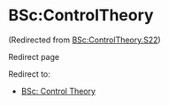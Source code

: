 






BSc:ControlTheory
=================



(Redirected from [BSc:ControlTheory.S22](/index.php?title=BSc:ControlTheory.S22&redirect=no "BSc:ControlTheory.S22"))  

Redirect page


Redirect to:

* [BSc: Control Theory](/index.php/BSc:_Control_Theory "BSc: Control Theory")









